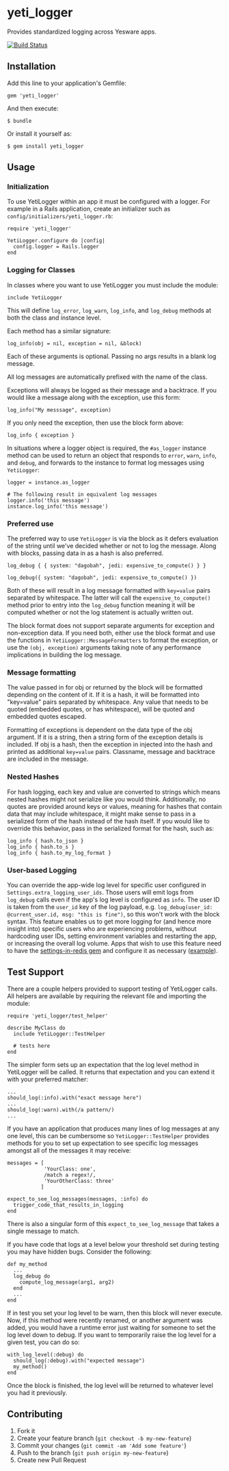 # yeti_logger

Provides standardized logging across Yesware apps.

[![Build Status](https://travis-ci.org/Yesware/yeti_logger.svg?branch=master)](https://travis-ci.org/Yesware/yeti_logger)

## Installation

Add this line to your application's Gemfile:

    gem 'yeti_logger'

And then execute:

    $ bundle

Or install it yourself as:

    $ gem install yeti_logger

## Usage

### Initialization

To use YetiLogger within an app it must be configured with a logger. For example
in a Rails application, create an initializer such as
`config/initializers/yeti_logger.rb`:

    require 'yeti_logger'

    YetiLogger.configure do |config|
      config.logger = Rails.logger
    end

### Logging for Classes

In classes where you want to use YetiLogger you must include the module:

    include YetiLogger

This will define `log_error`, `log_warn`, `log_info`, and `log_debug` methods
at both the class and instance level.

Each method has a similar signature:

    log_info(obj = nil, exception = nil, &block)

Each of these arguments is optional. Passing no args results in a blank log
message.

All log messages are automatically prefixed with the name of the class.

Exceptions will always be logged as their message and a backtrace. If you
would like a message along with the exception, use this form:

    log_info("My messsage", exception)

If you only need the exception, then use the block form above:

    log_info { exception }

In situations where a logger object is required, the `#as_logger` instance
method can be used to return an object that responds to `error`, `warn`, `info`,
and `debug`, and forwards to the instance to format log messages using
`YetiLogger`:

    logger = instance.as_logger

    # The following result in equivalent log messages
    logger.info('this message')
    instance.log_info('this message')

### Preferred use

The preferred way to use `YetiLogger` is via the block as it defers evaluation
of the string until we've decided whether or not to log the message. Along with
blocks, passing data in as a hash is also preferred.

    log_debug { { system: "dagobah", jedi: expensive_to_compute() } }

    log_debug({ system: "dagobah", jedi: expensive_to_compute() })

Both of these will result in a log message formatted with `key=value` pairs
separated by whitespace. The latter will call the `expensive_to_compute()`
method prior to entry into the `log_debug` function meaning it will be computed
whether or not the log statement is actually written out.

The block format does not support separate arguments for exception and
non-exception data. If you need both, either use the block format and use the
functions in `YetiLogger::MessageFormatters` to format the exception, or use the
`(obj, exception)` arguments taking note of any performance implications in
building the log message.

### Message formatting

The value passed in for obj or returned by the block will be formatted
depending on the content of it. If it is a hash, it will be formatted into
"key=value" pairs separated by whitespace. Any value that needs to be quoted
(embedded quotes, or has whitespace), will be quoted and embedded quotes
escaped.

Formatting of exceptions is dependent on the data type of the obj argument. If
it is a string, then a string form of the exception details is included. If obj
is a hash, then the exception in injected into the hash and printed as
additional `key=value` pairs. Classname, message and backtrace are included in
the message.

### Nested Hashes

For hash logging, each key and value are converted to strings which means
nested hashes might not serialize like you would think. Additionally, no
quotes are provided around keys or values, meaning for hashes that contain
data that may include whitespace, it might make sense to pass in a serialized
form of the hash instead of the hash itself. If you would like to override
this behavior, pass in the serialized format for the hash, such as:

    log_info { hash.to_json }
    log_info { hash.to_s }
    log_info { hash.to_my_log_format }

### User-based Logging

You can override the app-wide log level for specific user configured in `Settings.extra_logging_user_ids`. Those users will emit logs from `log_debug` calls even if the app's log level is configured as `info`. The user ID is taken from the `user_id` key of the log payload, e.g. `log_debug(user_id: @current_user.id, msg: "this is fine")`, so this won't work with the block syntax. This feature enables us to get more logging for (and hence more insight into) specific users who are experiencing problems, without hardcoding user IDs, setting environment variables and restarting the app, or increasing the overall log volume. Apps that wish to use this feature need to have the [settings-in-redis gem](https://github.com/Yesware/settings-in-redis)  and configure it as necessary ([example](https://github.com/Yesware/gmail-api-server/pull/74)).

## Test Support

There are a couple helpers provided to support testing of YetiLogger calls. All
helpers are available by requiring the relevant file and importing the module:

    require 'yeti_logger/test_helper'

    describe MyClass do
      include YetiLogger::TestHelper

      # tests here
    end

The simpler form sets up an expectation that the log level method in YetiLogger
will be called. It returns that expectation and you can extend it with your
preferred matcher:

    ...
    should_log(:info).with("exact message here")
    ...
    should_log(:warn).with(/a pattern/)
    ...

If you have an application that produces many lines of log messages at any one
level, this can be cumbersome so `YetiLogger::TestHelper` provides methods for
you to set up expectation to see specific log messages amongst all of the
messages it may receive:

    messages = [
                'YourClass: one',
                /match a regex!/,
                'YourOtherClass: three'
               ]

    expect_to_see_log_messages(messages, :info) do
      trigger_code_that_results_in_logging
    end

There is also a singular form of this `expect_to_see_log_message` that takes a
single message to match.

If you have code that logs at a level below your threshold set during testing
you may have hidden bugs. Consider the following:

    def my_method
      ...
      log_debug do
        compute_log_message(arg1, arg2)
      end
      ...
    end

If in test you set your log level to be warn, then this block will never
execute. Now, if this method were recently renamed, or another argument was
added, you would have a runtime error just waiting for someone to set the log
level down to debug. If you want to temporarily raise the log level for a given
test, you can do so:

    with_log_level(:debug) do
      should_log(:debug).with("expected message")
      my_method()
    end

Once the block is finished, the log level will be returned to whatever level you
had it previously.

## Contributing

1. Fork it
2. Create your feature branch (`git checkout -b my-new-feature`)
3. Commit your changes (`git commit -am 'Add some feature'`)
4. Push to the branch (`git push origin my-new-feature`)
5. Create new Pull Request
